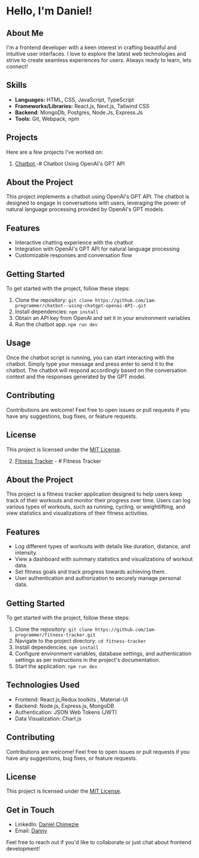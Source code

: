 # Hello, I'm Daniel! 

## About Me
I'm a frontend developer with a keen interest in crafting beautiful and intuitive user interfaces. I love to explore the latest web technologies and strive to create seamless experiences for users.
Always ready to learn, lets connect!

## Skills
- **Languages:** HTML, CSS, JavaScript, TypeScript
- **Frameworks/Libraries:** React.js, Next.js, Tailwind CSS
- **Backend**: MongoDb, Postgres, Node.Js, Express.Js
- **Tools:** Git, Webpack, npm

## Projects
Here are a few projects I've worked on:
1. [Chatbot ](https://github.com/1am-programmer/chatbot--using-chatgpt-openai-API-.git) -# Chatbot Using OpenAI's GPT API

## About the Project
This project implements a chatbot using OpenAI's GPT API. The chatbot is designed to engage in conversations with users, leveraging the power of natural language processing provided by OpenAI's GPT models.

## Features
- Interactive chatting experience with the chatbot
- Integration with OpenAI's GPT API for natural language processing
- Customizable responses and conversation flow

## Getting Started
To get started with the project, follow these steps:
1. Clone the repository: `git clone https://github.com/1am-programmer/chatbot--using-chatgpt-openai-API-.git`
2. Install dependencies: `npm install`
3. Obtain an API key from OpenAI and set it in your environment variables
4. Run the chatbot app: `npm run dev`

## Usage
Once the chatbot script is running, you can start interacting with the chatbot. Simply type your message and press enter to send it to the chatbot. The chatbot will respond accordingly based on the conversation context and the responses generated by the GPT model.

## Contributing
Contributions are welcome! Feel free to open issues or pull requests if you have any suggestions, bug fixes, or feature requests.

## License
This project is licensed under the [MIT License](LICENSE).

2. [Fitness Tracker](https://github.com/1am-programmer/fitness-tracker.git) - # Fitness Tracker

## About the Project
This project is a fitness tracker application designed to help users keep track of their workouts and monitor their progress over time. Users can log various types of workouts, such as running, cycling, or weightlifting, and view statistics and visualizations of their fitness activities.

## Features
- Log different types of workouts with details like duration, distance, and intensity.
- View a dashboard with summary statistics and visualizations of workout data.
- Set fitness goals and track progress towards achieving them.
- User authentication and authorization to securely manage personal data.

## Getting Started
To get started with the project, follow these steps:
1. Clone the repository: `git clone https://github.com/1am-programmer/fitness-tracker.git`
2. Navigate to the project directory: `cd fitness-tracker`
3. Install dependencies: `npm install`
4. Configure environment variables, database settings, and authentication settings as per instructions in the project's documentation.
5. Start the application: `npm run dev`

## Technologies Used
- Frontend: React.js,Redux toolkits , Material-UI
- Backend: Node.js, Express.js, MongoDB
- Authentication: JSON Web Tokens (JWT)
- Data Visualization: Chart.js

## Contributing
Contributions are welcome! Feel free to open issues or pull requests if you have any suggestions, bug fixes, or feature requests.

## License
This project is licensed under the [MIT License](LICENSE).


## Get in Touch
- LinkedIn: [Daniel Chimezie](https://www.linkedin.com/in/da23niel)
- Email: [Danny](dannydotdev@gmail.com)

Feel free to reach out if you'd like to collaborate or just chat about frontend development!



<!---
1am-programmer/1am-programmer is a ✨ special ✨ repository because its `README.md` (this file) appears on your GitHub profile.
You can click the Preview link to take a look at your changes.
--->
